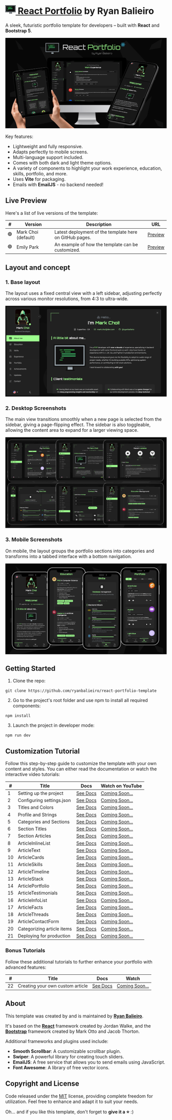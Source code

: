 # [<img src="docs/assets/logo.png"> React Portfolio](https://ryanbalieiro.github.io/react-portfolio-template/) by Ryan Balieiro

A sleek, futuristic portfolio template for developers – built with **React** and **Bootstrap 5**.

![alt promo](docs/assets/readme-promotional-image-min.png)

Key features:
- Lightweight and fully responsive.
- Adapts perfectly to mobile screens.
- Multi-language support included.
- Comes with both dark and light theme options.
- A variety of components to highlight your work experience, education, skills, portfolio, and more.
- Uses **Vite** for packaging.
- Emails with **EmailJS** - no backend needed!

## Live Preview

Here's a list of live versions of the template:

| #     | Version             | Description                                             | URL                                                                    |
|-------|---------------------|---------------------------------------------------------|------------------------------------------------------------------------|
| 🟢    | Mark Choi (default) | Latest deployment of the template here on GitHub pages. | [Preview](https://ryanbalieiro.github.io/react-portfolio-template/)    |
| 🟣    | Emily Park          | An example of how the template can be customized.       | [Preview](https://rbtutorials.github.io/emily-park-react-portfolio/)   |

## Layout and concept

### 1. Base layout
The layout uses a fixed central view with a left sidebar, adjusting perfectly across various monitor resolutions, from 4:3 to ultra-wide.

![alt layout](docs/assets/readme-home-preview-min.png)

### 2. Desktop Screenshots
The main view transitions smoothly when a new page is selected from the sidebar, giving a page-flipping effect. The sidebar is also toggleable, allowing the content area to expand for a larger viewing space.

![alt desktop](docs/assets/readme-desktop-screenies-min.png)

### 3. Mobile Screenshots
On mobile, the layout groups the portfolio sections into categories and transforms into a tabbed interface with a bottom navigation.

![alt mobile](docs/assets/readme-mobile-screenies-min.png)

## Getting Started

1. Clone the repo:
```
git clone https://github.com/ryanbalieiro/react-portfolio-template
```

2. Go to the project's root folder and use npm to install all required components:
```
npm install
```

3. Launch the project in developer mode:
```
npm run dev
```

## Customization Tutorial

Follow this step-by-step guide to customize the template with your own content and styles. You can either read the documentation or watch the interactive video tutorials:

| #    | Title                       | Docs                                                                    | Watch on YouTube     |
|------|-----------------------------|-------------------------------------------------------------------------|----------------------|
| 1    | Setting up the project      | [See Docs](./docs/tutorials/TUTORIAL_01_SETTING_UP_THE_PROJECT.md)      | [Coming Soon...](#)  | 
| 2    | Configuring settings.json   | [See Docs](./docs/tutorials/TUTORIAL_02_CONFIGURING_SETTINGS_JSON.md)   | [Coming Soon...](#)  |  
| 3    | Titles and Colors           | [See Docs](./docs/tutorials/TUTORIAL_03_TITLES_AND_COLORS.md)           | [Coming Soon...](#)  |
| 4    | Profile and Strings         | [See Docs](./docs/tutorials/TUTORIAL_04_PROFILE_AND_STRINGS.md)         | [Coming Soon...](#)  |
| 5    | Categories and Sections     | [See Docs](./docs/tutorials/TUTORIAL_05_CATEGORIES_AND_SECTIONS.md)     | [Coming Soon...](#)  | 
| 6    | Section Titles              | [See Docs](./docs/tutorials/TUTORIAL_06_SECTION_TITLES.md)              | [Coming Soon...](#)  |
| 7    | Section Articles            | [See Docs](./docs/tutorials/TUTORIAL_07_SECTION_ARTICLES.md)            | [Coming Soon...](#)  |
| 8    | ArticleInlineList           | [See Docs](./docs/tutorials/TUTORIAL_08_ARTICLE_INLINE_LIST.md)         | [Coming Soon...](#)  |
| 9    | ArticleText                 | [See Docs](./docs/tutorials/TUTORIAL_09_ARTICLE_TEXTS.md)               | [Coming Soon...](#)  |
| 10   | ArticleCards                | [See Docs](./docs/tutorials/TUTORIAL_10_ARTICLE_CARDS.md)               | [Coming Soon...](#)  |
| 11   | ArticleSkills               | [See Docs](./docs/tutorials/TUTORIAL_11_ARTICLE_SKILLS.md)              | [Coming Soon...](#)  |
| 12   | ArticleTimeline             | [See Docs](./docs/tutorials/TUTORIAL_12_ARTICLE_TIMELINE.md)            | [Coming Soon...](#)  |
| 13   | ArticleStack                | [See Docs](./docs/tutorials/TUTORIAL_13_ARTICLE_STACK.md)               | [Coming Soon...](#)  |
| 14   | ArticlePortfolio            | [See Docs](./docs/tutorials/TUTORIAL_14_ARTICLE_PORTFOLIO.md)           | [Coming Soon...](#)  |
| 15   | ArticleTestimonials         | [See Docs](./docs/tutorials/TUTORIAL_15_ARTICLE_TESTIMONIALS.md)        | [Coming Soon...](#)  |
| 16   | ArticleInfoList             | [See Docs](./docs/tutorials/TUTORIAL_16_ARTICLE_INFO_LIST.md)           | [Coming Soon...](#)  |
| 17   | ArticleFacts                | [See Docs](./docs/tutorials/TUTORIAL_17_ARTICLE_FACTS.md)               | [Coming Soon...](#)  |
| 18   | ArticleThreads              | [See Docs](./docs/tutorials/TUTORIAL_18_ARTICLE_THREADS.md)             | [Coming Soon...](#)  |
| 19   | ArticleContactForm          | [See Docs](./docs/tutorials/TUTORIAL_19_ARTICLE_CONTACT_FORM.md)        | [Coming Soon...](#)  |
| 20   | Categorizing article items  | [See Docs](./docs/tutorials/TUTORIAL_20_CATEGORIZING_ARTICLE_ITEMS.md)  | [Coming Soon...](#)  |
| 21   | Deploying for production    | [See Docs](./docs/tutorials/TUTORIAL_21_DEPLOYING_FOR_PRODUCTION.md)    | [Coming Soon...](#)  |

### Bonus Tutorials

Follow these additional tutorials to further enhance your portfolio with advanced features:

| #    | Title                            | Docs                                                                               | Watch                |
|------|----------------------------------|------------------------------------------------------------------------------------|----------------------|
| 22   | Creating your own custom article | [See Docs](./docs/tutorials/TUTORIAL_22_BONUS_CREATING_YOUR_OWN_CUSTOM_ARTICLE.md) | [Coming Soon...](#)  |

## About

This template was created by and is maintained by **[Ryan Balieiro](https://ryanbalieiro.com/)**.

It's based on the **[React](https://reactjs.org/)** framework created by Jordan Walke, and the **[Bootstrap](https://getbootstrap.com/)** framework created by Mark Otto and Jacob Thorton.

Additional frameworks and plugins used include:
- **Smooth Scrollbar**: A customizable scrollbar plugin.
- **Swiper**: A powerful library for creating touch sliders.
- **EmailJS**: A free service that allows you to send emails using JavaScript.
- **Font Awesome**: A library of free vector icons.

## Copyright and License

Code released under the [MIT](https://github.com/StartBootstrap/startbootstrap-agency/blob/master/LICENSE) license, providing complete freedom for utilization. Feel free to enhance and adapt it to suit your needs.

Oh... and if you like this template, don't forget to **give it a ⭐** :)